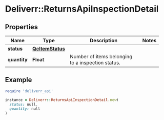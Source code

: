 # Deliverr::ReturnsApiInspectionDetail

## Properties

| Name | Type | Description | Notes |
| ---- | ---- | ----------- | ----- |
| **status** | [**QcItemStatus**](QcItemStatus.md) |  |  |
| **quantity** | **Float** | Number of items belonging to a inspection status. |  |

## Example

```ruby
require 'deliverr_api'

instance = Deliverr::ReturnsApiInspectionDetail.new(
  status: null,
  quantity: null
)
```

